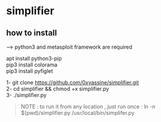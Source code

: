 # simplifier

## how to install

--> python3 and metasploit framework are required<br/>

apt install python3-pip<br/>
pip3 install colorama<br/>
pip3 install pyfiglet<br/>

1- git clone https://github.com/0xyassine/simplifier.git <br/>
2- cd simplifier && chmod +x simplifier.py <br/>
3- ./simplifier.py

> NOTE : to run it from any location , just run once : ln -n $(pwd)/simplifier.py /usr/local/bin/simplifer.py